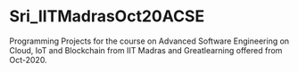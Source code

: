 # Sri_IITMadrasOct20ACSE
Programming Projects for the course on Advanced Software Engineering on Cloud, IoT and Blockchain from IIT Madras and Greatlearning offered from Oct-2020. 
